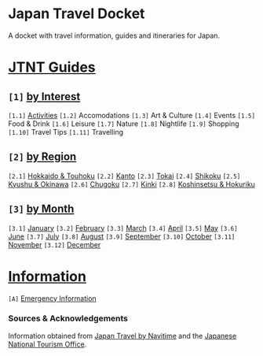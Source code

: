 # Japan Travel Docket
A docket with travel information, guides and itineraries for Japan.

# [JTNT Guides](https://www.japantravel.navitime.com/en)
## `[1]` [by Interest](navitime/guides/by%20interest)
`[1.1]` [Activities](navitime/guides/by%20interest/activities)
`[1.2]` Accomodations
`[1.3]` Art & Culture
`[1.4]` Events
`[1.5]` Food & Drink
`[1.6]` Leisure
`[1.7]` Nature
`[1.8]` Nightlife
`[1.9]` Shopping
`[1.10]` Travel Tips
`[1.11]` Travelling

## `[2]` [by Region](navitime/guides/by%20region)
`[2.1]` [Hokkaido & Touhoku]()
`[2.2]` [Kanto]()
`[2.3]` [Tokai]()
`[2.4]` [Shikoku]()
`[2.5]` [Kyushu & Okinawa]()
`[2.6]` [Chugoku]()
`[2.7]` [Kinki]()
`[2.8]` [Koshinsetsu & Hokuriku]()

## `[3]` [by Month](navitime/guides/by%20month)
`[3.1]` [January](navitime/guides/by%20month/january)
`[3.2]` [February](navitime/guides/by%20month/february)
`[3.3]` [March](navitime/guides/by%20month/march)
`[3.4]` [April](navitime/guides/by%20month/april)
`[3.5]` [May](navitime/guides/by%20month/may)
`[3.6]` [June](navitime/guides/by%20month/june)
`[3.7]` [July](navitime/guides/by%20month/july)
`[3.8]` [August](navitime/guides/by%20month/august)
`[3.9]` [September](navitime/guides/by%20month/september)
`[3.10]` [October](navitime/guides/by%20month/october)
`[3.11]` [November](navitime/guides/by%20month/november)
`[3.12]` [December](navitime/guides/by%20month/december)

# [Information](information)
`[A]` [Emergency Information](information/emergency-information.md)

### Sources & Acknowledgements
Information obtained from [Japan Travel by Navitime](https://japantravel.navitime.com/) and the [Japanese National Tourism Office](https://www.japan.travel/en).
